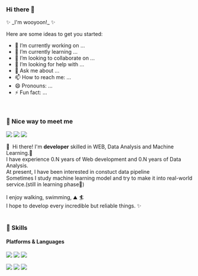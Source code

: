 ### Hi there 👋
<p>
✨ _I'm wooyoon!_ ✨ 

Here are some ideas to get you started:

- 🔭 I’m currently working on ...
- 🌱 I’m currently learning ...
- 👯 I’m looking to collaborate on ...
- 🤔 I’m looking for help with ...
- 💬 Ask me about ...
- 📫 How to reach me: ...
- 😄 Pronouns: ...
- ⚡ Fun fact: ...

</p>

<br>

### 🤞 Nice way to meet me
<p>
  <a href="/" target="_blank"><img src="https://img.shields.io/badge/Tech_Blog-DD0B78?style=flat-square&logo=GitHub%20Sponsors&logoColor=white"/></a>
  <a href="https://www.linkedin.com" target="_blank"><img src="https://img.shields.io/badge/WooyunLee-0A66C2?style=flat-square&logo=Linkedin&logoColor=white"/></a>
  <a href="mailto:dndbs14@gmail.com" target="_blank"><img src="https://img.shields.io/badge/dndbs14@gmail.com-EA4335?style=flat-square&logo=Gmail&logoColor=white"/></a>
</p>

<p>
  👋&nbsp; Hi there! I'm <b>developer</b> skilled in WEB, Data Analysis and Machine Learning.🚀<br/>
  I have experience 0.N years of Web development and 0.N years of Data Analysis.<br/>
  At present, I have been interested in constuct data pipeline<br/>
  Sometimes I study machine learning model and try to make it into real-world service.(still in learning phase💖)<br/><br/>
  I enjoy walking, swimming,  ⛰ 🏄<br/>
  I hope to develop every incredible but reliable things. ✨ <br/><br/>
</p>


### 💪 Skills
#### Platforms & Languages
<p>
  <img src="https://img.shields.io/badge/Flask-333333?style=flat-square&logo=Flask&logoColor=white"/>
  <img src="https://img.shields.io/badge/React-61DAFB?style=flat-square&logo=React&logoColor=black"/>
  <img src="https://img.shields.io/badge/Spring-6DB33F?style=flat-square&logo=Spring&logoColor=white"/>
</p>
<p>
  <img src="https://img.shields.io/badge/Python-0769AD?style=flat-square&logo=Python&logoColor=white"/>
  <img src="https://img.shields.io/badge/javascript-F7DF1E?style=flat-square&logo=Javascript&logoColor=white"/>
  <img src="https://img.shields.io/badge/Java-007396?style=flat-square&logo=Java&logoColor=white"/>
</p>
